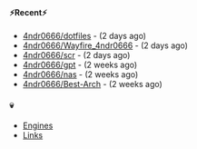 #### ⚡Recent⚡

- [4ndr0666/dotfiles](https://github.com/4ndr0666/dotfiles) - (2 days ago)
- [4ndr0666/Wayfire_4ndr0666](https://github.com/4ndr0666/Wayfire_4ndr0666) - (2 days ago)
- [4ndr0666/scr](https://github.com/4ndr0666/scr) - (2 days ago)
- [4ndr0666/gpt](https://github.com/4ndr0666/gpt) - (2 weeks ago)
- [4ndr0666/nas](https://github.com/4ndr0666/nas) - (2 weeks ago)
- [4ndr0666/Best-Arch](https://github.com/4ndr0666/Best-Arch) - (2 weeks ago)

#### 💀
- [Engines](https://github.com/hoothin/SearchJumper/discussions/73)
- [Links](https://github.com/4ndr0666/Links/blob/main/README.md)

